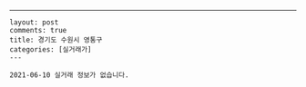 ---
    layout: post
    comments: true
    title: 경기도 수원시 영통구
    categories: [실거래가]
    ---

    2021-06-10 실거래 정보가 없습니다.

    